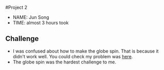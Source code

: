 #Project 2

* NAME: Jun Song
* TIME: almost 3 hours took

## Challenge

* I was confused about how to make the globe spin. That is because it didn't work well. You could check my problem was [here](https://discussions.udacity.com/t/spinning-globe-not-stopping-after-click/196334/28?u=june_622016308842413).
* The globe spin was the hardest challenge to me.
